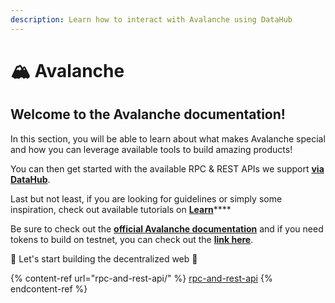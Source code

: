 ```yaml
---
description: Learn how to interact with Avalanche using DataHub
---
```


# 🏔 Avalanche

## Welcome to the Avalanche documentation!

In this section, you will be able to learn about what makes Avalanche special and how you can leverage available tools to build amazing products!

You can then get started with the available RPC & REST APIs we support [**via DataHub**](https://datahub.figment.io/sign\_up?service=avalanche).

Last but not least, if you are looking for guidelines or simply some inspiration, check out available tutorials on [**Learn**](https://learn.figment.io/protocols/avalanche)****

Be sure to check out the [**official Avalanche documentation**](https://docs.avax.network) and if you need tokens to build on testnet, you can check out the [**link here**](https://faucet.avax-test.network).

🚀 Let's start building the decentralized web 🚀

{% content-ref url="rpc-and-rest-api/" %}
[rpc-and-rest-api](rpc-and-rest-api/)
{% endcontent-ref %}
